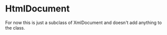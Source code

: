 # HtmlDocument

For now this is just a subclass of XmlDocument and doesn't add
anything to the class.


